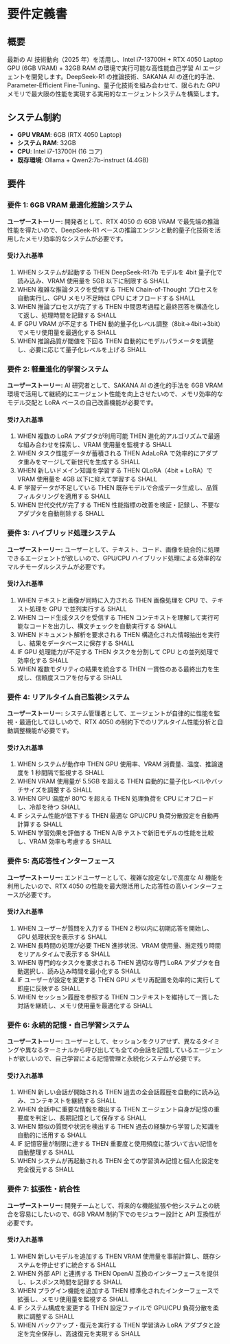 # 要件定義書

## 概要

最新の AI 技術動向（2025 年）を活用し、Intel i7-13700H + RTX 4050 Laptop GPU (6GB VRAM) + 32GB RAM の環境で実行可能な高性能自己学習 AI エージェントを開発します。DeepSeek-R1 の推論技術、SAKANA AI の進化的手法、Parameter-Efficient Fine-Tuning、量子化技術を組み合わせて、限られた GPU メモリで最大限の性能を実現する実用的なエージェントシステムを構築します。

## システム制約

- **GPU VRAM**: 6GB (RTX 4050 Laptop)
- **システム RAM**: 32GB
- **CPU**: Intel i7-13700H (16 コア)
- **既存環境**: Ollama + Qwen2:7b-instruct (4.4GB)

## 要件

### 要件 1: 6GB VRAM 最適化推論システム

**ユーザーストーリー:** 開発者として、RTX 4050 の 6GB VRAM で最先端の推論性能を得たいので、DeepSeek-R1 ベースの推論エンジンと動的量子化技術を活用したメモリ効率的なシステムが必要です。

#### 受け入れ基準

1. WHEN システムが起動する THEN DeepSeek-R1:7b モデルを 4bit 量子化で読み込み、VRAM 使用量を 5GB 以下に制限する SHALL
2. WHEN 複雑な推論タスクを受信する THEN Chain-of-Thought プロセスを自動実行し、GPU メモリ不足時は CPU にオフロードする SHALL
3. WHEN 推論プロセスが完了する THEN 中間思考過程と最終回答を構造化して返し、処理時間を記録する SHALL
4. IF GPU VRAM が不足する THEN 動的量子化レベル調整（8bit→4bit→3bit）でメモリ使用量を最適化する SHALL
5. WHEN 推論品質が閾値を下回る THEN 自動的にモデルパラメータを調整し、必要に応じて量子化レベルを上げる SHALL

### 要件 2: 軽量進化的学習システム

**ユーザーストーリー:** AI 研究者として、SAKANA AI の進化的手法を 6GB VRAM 環境で活用して継続的にエージェント性能を向上させたいので、メモリ効率的なモデル交配と LoRA ベースの自己改善機能が必要です。

#### 受け入れ基準

1. WHEN 複数の LoRA アダプタが利用可能 THEN 進化的アルゴリズムで最適な組み合わせを探索し、VRAM 使用量を監視する SHALL
2. WHEN タスク性能データが蓄積される THEN AdaLoRA で効率的にアダプタ重みをマージして新世代を生成する SHALL
3. WHEN 新しいドメイン知識を学習する THEN QLoRA（4bit + LoRA）で VRAM 使用量を 4GB 以下に抑えて学習する SHALL
4. IF 学習データが不足している THEN 既存モデルで合成データ生成し、品質フィルタリングを適用する SHALL
5. WHEN 世代交代が完了する THEN 性能指標の改善を検証・記録し、不要なアダプタを自動削除する SHALL

### 要件 3: ハイブリッド処理システム

**ユーザーストーリー:** ユーザーとして、テキスト、コード、画像を統合的に処理できるエージェントが欲しいので、GPU/CPU ハイブリッド処理による効率的なマルチモーダルシステムが必要です。

#### 受け入れ基準

1. WHEN テキストと画像が同時に入力される THEN 画像処理を CPU で、テキスト処理を GPU で並列実行する SHALL
2. WHEN コード生成タスクを受信する THEN コンテキストを理解して実行可能なコードを出力し、構文チェックを自動実行する SHALL
3. WHEN ドキュメント解析を要求される THEN 構造化された情報抽出を実行し、結果をデータベースに保存する SHALL
4. IF GPU 処理能力が不足する THEN タスクを分割して CPU との並列処理で効率化する SHALL
5. WHEN 複数モダリティの結果を統合する THEN 一貫性のある最終出力を生成し、信頼度スコアを付与する SHALL

### 要件 4: リアルタイム自己監視システム

**ユーザーストーリー:** システム管理者として、エージェントが自律的に性能を監視・最適化してほしいので、RTX 4050 の制約下でのリアルタイム性能分析と自動調整機能が必要です。

#### 受け入れ基準

1. WHEN システムが動作中 THEN GPU 使用率、VRAM 消費量、温度、推論速度を 1 秒間隔で監視する SHALL
2. WHEN VRAM 使用量が 5.5GB を超える THEN 自動的に量子化レベルやバッチサイズを調整する SHALL
3. WHEN GPU 温度が 80℃ を超える THEN 処理負荷を CPU にオフロードし、冷却を待つ SHALL
4. IF システム性能が低下する THEN 最適な GPU/CPU 負荷分散設定を自動再計算する SHALL
5. WHEN 学習効果を評価する THEN A/B テストで新旧モデルの性能を比較し、VRAM 効率も考慮する SHALL

### 要件 5: 高応答性インターフェース

**ユーザーストーリー:** エンドユーザーとして、複雑な設定なしで高度な AI 機能を利用したいので、RTX 4050 の性能を最大限活用した応答性の高いインターフェースが必要です。

#### 受け入れ基準

1. WHEN ユーザーが質問を入力する THEN 2 秒以内に初期応答を開始し、GPU 処理状況を表示する SHALL
2. WHEN 長時間の処理が必要 THEN 進捗状況、VRAM 使用量、推定残り時間をリアルタイムで表示する SHALL
3. WHEN 専門的なタスクを要求される THEN 適切な専門 LoRA アダプタを自動選択し、読み込み時間を最小化する SHALL
4. IF ユーザーが設定を変更する THEN GPU メモリ再配置を効率的に実行して即座に反映する SHALL
5. WHEN セッション履歴を参照する THEN コンテキストを維持して一貫した対話を継続し、メモリ使用量を最適化する SHALL

### 要件 6: 永続的記憶・自己学習システム

**ユーザーストーリー:** ユーザーとして、セッションをクリアせず、異なるタイミングや異なるターミナルから呼び出しても全ての会話を記憶しているエージェントが欲しいので、自己学習による記憶管理と永続化システムが必要です。

#### 受け入れ基準

1. WHEN 新しい会話が開始される THEN 過去の全会話履歴を自動的に読み込み、コンテキストを継続する SHALL
2. WHEN 会話中に重要な情報を検出する THEN エージェント自身が記憶の重要度を判定し、長期記憶として保存する SHALL
3. WHEN 類似の質問や状況を検出する THEN 過去の経験から学習した知識を自動的に活用する SHALL
4. IF 記憶容量が制限に達する THEN 重要度と使用頻度に基づいて古い記憶を自動整理する SHALL
5. WHEN システムが再起動される THEN 全ての学習済み記憶と個人化設定を完全復元する SHALL

### 要件 7: 拡張性・統合性

**ユーザーストーリー:** 開発チームとして、将来的な機能拡張や他システムとの統合を容易にしたいので、6GB VRAM 制約下でのモジュラー設計と API 互換性が必要です。

#### 受け入れ基準

1. WHEN 新しいモデルを追加する THEN VRAM 使用量を事前計算し、既存システムを停止せずに統合する SHALL
2. WHEN 外部 API と連携する THEN OpenAI 互換のインターフェースを提供し、レスポンス時間を記録する SHALL
3. WHEN プラグイン機能を追加する THEN 標準化されたインターフェースで拡張し、メモリ使用量を監視する SHALL
4. IF システム構成を変更する THEN 設定ファイルで GPU/CPU 負荷分散を柔軟に調整する SHALL
5. WHEN バックアップ・復元を実行する THEN 学習済み LoRA アダプタと設定を完全保存し、高速復元を実現する SHALL
